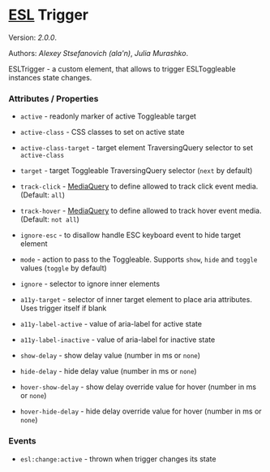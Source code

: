 # [ESL](../../../) Trigger

Version: *2.0.0*.

Authors: *Alexey Stsefanovich (ala'n)*, *Julia Murashko*.

<a name="intro"></a>

ESLTrigger - a custom element, that allows to trigger ESLToggleable instances state changes.

### Attributes / Properties

- `active` - readonly marker of active Toggleable target

- `active-class` - CSS classes to set on active state

- `active-class-target` - target element TraversingQuery selector to set `active-class`

- `target` - target Toggleable TraversingQuery selector (`next` by default)

- `track-click` - [MediaQuery](../esl-media-query/README.md) to define allowed to track click event media. (Default: `all`)
  
- `track-hover` - [MediaQuery](../esl-media-query/README.md) to define allowed to track hover event media. (Default: `not all`)

- `ignore-esc` - to disallow handle ESC keyboard event to hide target element

- `mode` - action to pass to the Toggleable. Supports `show`, `hide` and `toggle` values (`toggle` by default)

- `ignore` - selector to ignore inner elements

- `a11y-target` - selector of inner target element to place aria attributes. Uses trigger itself if blank

- `a11y-label-active` - value of aria-label for active state

- `a11y-label-inactive` - value of aria-label for inactive state

- `show-delay` - show delay value (number in ms or `none`)

- `hide-delay` - hide delay value (number in ms or `none`)

- `hover-show-delay` - show delay override value for hover (number in ms or `none`)

- `hover-hide-delay` - hide delay override value for hover (number in ms or `none`)

### Events

- `esl:change:active` - thrown when trigger changes its state
